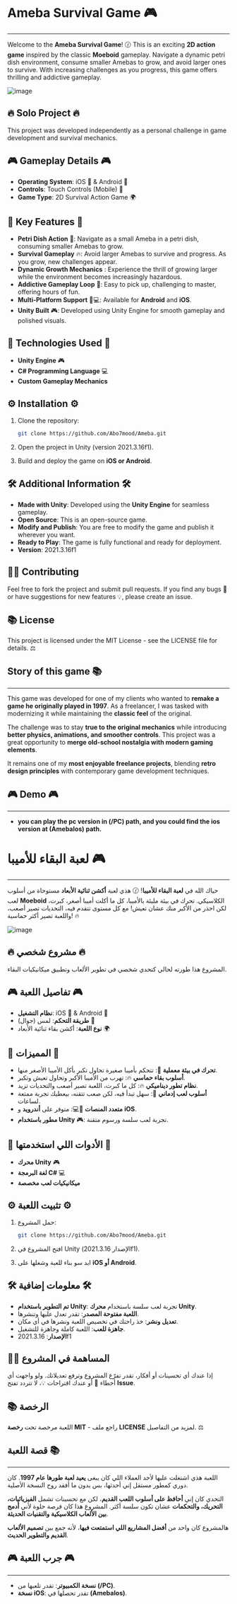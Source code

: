 # Ameba Survival Game 🎮
--------------------------
Welcome to the **Ameba Survival Game**! 🕜 This is an exciting **2D action game** inspired by the classic **Moeboid** gameplay. Navigate a dynamic petri dish environment, consume smaller Amebas to grow, and avoid larger ones to survive. With increasing challenges as you progress, this game offers thrilling and addictive gameplay.

![image](https://github.com/user-attachments/assets/d4c5acbd-7b27-4012-9f7f-39df6cc29485)

## 🔥 Solo Project 🔥
This project was developed independently as a personal challenge in game development and survival mechanics.

## 🎮 Gameplay Details 🎮

- **Operating System**: iOS 📱 & Android 📱
- **Controls**: Touch Controls (Mobile) 📲
- **Game Type**: 2D Survival Action Game 🌍

## 🌟 Key Features 🌟

- **Petri Dish Action** 🌊: Navigate as a small Ameba in a petri dish, consuming smaller Amebas to grow.
- **Survival Gameplay** 🔥: Avoid larger Amebas to survive and progress. As you grow, new challenges appear.
- **Dynamic Growth Mechanics** : Experience the thrill of growing larger while the environment becomes increasingly hazardous.
- **Addictive Gameplay Loop** 🔄: Easy to pick up, challenging to master, offering hours of fun.
- **Multi-Platform Support** 📱💻: Available for **Android** and **iOS**.
- **Unity Built** 🎮: Developed using Unity Engine for smooth gameplay and polished visuals.

## 🔧 Technologies Used 🔧

- **Unity Engine** 🎮
- **C# Programming Language** 💻
- **Custom Gameplay Mechanics** 

## ⚙️ Installation ⚙️

1. Clone the repository:

   ```bash
   git clone https://github.com/Abo7mood/Ameba.git
   ```

2. Open the project in Unity (version 2021.3.16f1).

3. Build and deploy the game on **iOS or Android**.

## 🛠️ Additional Information 🛠️

- **Made with Unity**: Developed using the **Unity Engine** for seamless gameplay.
- **Open Source**: This is an open-source game.
- **Modify and Publish**: You are free to modify the game and publish it wherever you want.
- **Ready to Play**: The game is fully functional and ready for deployment.
- **Version**: 2021.3.16f1

## 👩‍💻 Contributing

Feel free to fork the project and submit pull requests. If you find any bugs 🐞 or have suggestions for new features 💡, please create an issue.

## 📚 License

This project is licensed under the MIT License - see the LICENSE file for details. ⚖️

## Story of this game 📚
--------------------------

This game was developed for one of my clients who wanted to **remake a game he originally played in 1997**. As a freelancer, I was tasked with modernizing it while maintaining the **classic feel** of the original.

The challenge was to stay **true to the original mechanics** while introducing **better physics, animations, and smoother controls**. This project was a great opportunity to **merge old-school nostalgia with modern gaming elements**.

It remains one of my **most enjoyable freelance projects**, blending **retro design principles** with contemporary game development techniques.

## 🎮 Demo 🎮
--------------------------

- **you can play the pc version in (/PC) path, and you could find the ios version at (AmebaIos) path.**

# لعبة البقاء للأميبا 🎮
--------------------------
حياك الله في **لعبة البقاء للأميبا**! 🕜 هذي لعبة **أكشن ثنائية الأبعاد** مستوحاة من أسلوب لعب **Moeboid** الكلاسيكي. تحرك في بيئة مليئة بالأميبا، كل ما أكلت أميبا أصغر، كبرت، لكن احذر من الأكبر منك عشان تعيش! مع كل مستوى تتقدم فيه، التحديات تصير أصعب، واللعبة تصير أكثر حماسية! 🔥

![image](https://github.com/user-attachments/assets/d4c5acbd-7b27-4012-9f7f-39df6cc29485)

## 🔥 مشروع شخصي 🔥
المشروع هذا طورته لحالي كتحدي شخصي في تطوير الألعاب وتطبيق ميكانيكيات البقاء.

## 🎮 تفاصيل اللعبة 🎮

- **نظام التشغيل**: iOS 📱 & Android 📱
- **طريقة التحكم**: لمس (جوال) 📲
- **نوع اللعبة**: أكشن بقاء ثنائية الأبعاد 🌍

## 🌟 المميزات 🌟

- **تحرك في بيئة معملية** 🌊: تتحكم بأميبا صغيرة تحاول تكبر بأكل الأميبا الأصغر منها.
- **أسلوب بقاء حماسي** 🔥: تهرب من الأميبا الأكبر وتحاول تعيش وتكبر.
- **نظام تطور ديناميكي** 🔥: كل ما كبرت، اللعبة تصير أصعب والتحديات تزيد.
- **أسلوب لعب إدماني** 🔄: سهل تبدأ فيه، لكن صعب تتقنه، بيعطيك تجربة ممتعة لساعات.
- **متعدد المنصات** 📱💻: متوفر على **أندرويد** و **iOS**.
- **مطور باستخدام Unity** 🎮: تجربة لعب سلسة ورسوم متقنة.

## 🔧 الأدوات اللي استخدمتها 🔧

- **محرك Unity** 🎮
- **لغة البرمجة C#** 💻
- **ميكانيكيات لعب مخصصة** 

## ⚙️ تثبيت اللعبة ⚙️

1. حمل المشروع:

   ```bash
   git clone https://github.com/Abo7mood/Ameba.git
   ```

2. افتح المشروع في Unity (الإصدار 2021.3.16f1).

3. ابد سو بناء للعبة وشغلها على **iOS أو Android**.

## 🛠️ معلومات إضافية 🛠️

- **تم التطوير باستخدام Unity**: تجربة لعب سلسة باستخدام **محرك Unity**.
- **اللعبة مفتوحة المصدر**: تقدر تعدل عليها وتنشرها.
- **تعديل ونشر**: خذ راحتك في تخصيص اللعبة ونشرها في أي مكان.
- **جاهزة للعب**: اللعبة كاملة وجاهزة للتشغيل.
- **الإصدار**: 2021.3.16f1

## 👩‍💻 المساهمة في المشروع

إذا عندك أي تحسينات أو أفكار، تقدر تفرّع المشروع وترفع تعديلاتك. ولو واجهت أي أخطاء 🐞 أو عندك اقتراحات 💡، لا تتردد تفتح **Issue**.

## 📚 الرخصة

اللعبة مرخصة تحت **رخصة MIT** - راجع ملف **LICENSE** لمزيد من التفاصيل. ⚖️

## قصة اللعبة 📚
--------------------------

اللعبة هذي اشتغلت عليها لأحد العملاء اللي كان يبغى **يعيد لعبة طورها عام 1997**. كان دوري كمطور مستقل إني أحدثها، بس بدون ما أفقد روح النسخة الأصلية.

التحدي كان إني **أحافظ على أسلوب اللعب القديم**، لكن مع تحسينات تشمل **الفيزيائيات، التحريك، والتحكمات** عشان تكون سلسة أكثر. المشروع هذا كان فرصة حلوة لأني **أدمج بين الألعاب الكلاسيكية والتقنيات الحديثة**.

هالمشروع كان واحد من **أفضل المشاريع اللي استمتعت فيها**، لأنه جمع بين **تصميم الألعاب القديم والتطوير الحديث**.

## 🎮 جرب اللعبة 🎮
--------------------------

- **نسخة الكمبيوتر**: تقدر تلعبها من **(/PC)**.
- **نسخة iOS**: تقدر تحصلها في **(AmebaIos)**.


